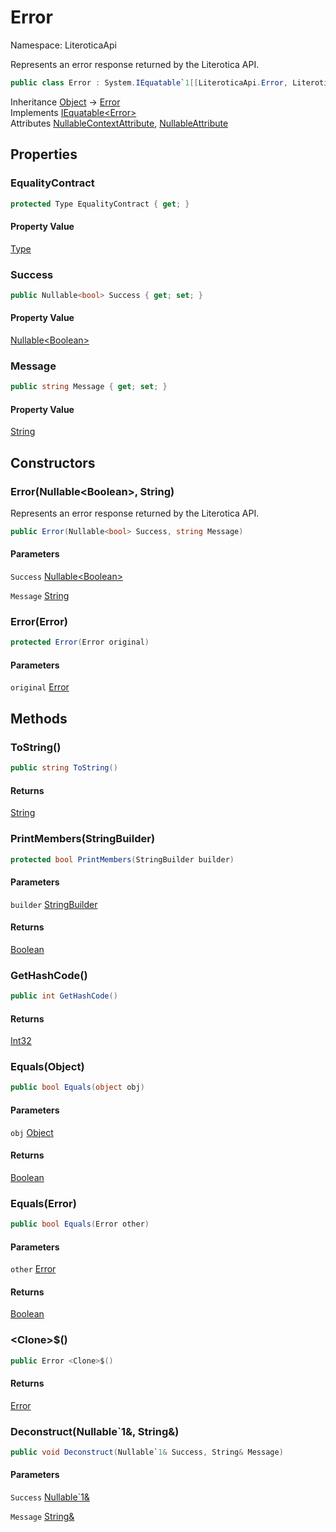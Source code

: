 # Error

Namespace: LiteroticaApi

Represents an error response returned by the Literotica API.

```csharp
public class Error : System.IEquatable`1[[LiteroticaApi.Error, LiteroticaApi, Version=1.0.0.0, Culture=neutral, PublicKeyToken=null]]
```

Inheritance [Object](https://docs.microsoft.com/en-us/dotnet/api/system.object) → [Error](./literoticaapi/error.md)<br>
Implements [IEquatable&lt;Error&gt;](https://docs.microsoft.com/en-us/dotnet/api/system.iequatable-1)<br>
Attributes [NullableContextAttribute](./system/runtime/compilerservices/nullablecontextattribute.md), [NullableAttribute](./system/runtime/compilerservices/nullableattribute.md)

## Properties

### **EqualityContract**

```csharp
protected Type EqualityContract { get; }
```

#### Property Value

[Type](https://docs.microsoft.com/en-us/dotnet/api/system.type)<br>

### **Success**

```csharp
public Nullable<bool> Success { get; set; }
```

#### Property Value

[Nullable&lt;Boolean&gt;](https://docs.microsoft.com/en-us/dotnet/api/system.nullable-1)<br>

### **Message**

```csharp
public string Message { get; set; }
```

#### Property Value

[String](https://docs.microsoft.com/en-us/dotnet/api/system.string)<br>

## Constructors

### **Error(Nullable&lt;Boolean&gt;, String)**

Represents an error response returned by the Literotica API.

```csharp
public Error(Nullable<bool> Success, string Message)
```

#### Parameters

`Success` [Nullable&lt;Boolean&gt;](https://docs.microsoft.com/en-us/dotnet/api/system.nullable-1)<br>

`Message` [String](https://docs.microsoft.com/en-us/dotnet/api/system.string)<br>

### **Error(Error)**

```csharp
protected Error(Error original)
```

#### Parameters

`original` [Error](./literoticaapi/error.md)<br>

## Methods

### **ToString()**

```csharp
public string ToString()
```

#### Returns

[String](https://docs.microsoft.com/en-us/dotnet/api/system.string)<br>

### **PrintMembers(StringBuilder)**

```csharp
protected bool PrintMembers(StringBuilder builder)
```

#### Parameters

`builder` [StringBuilder](https://docs.microsoft.com/en-us/dotnet/api/system.text.stringbuilder)<br>

#### Returns

[Boolean](https://docs.microsoft.com/en-us/dotnet/api/system.boolean)<br>

### **GetHashCode()**

```csharp
public int GetHashCode()
```

#### Returns

[Int32](https://docs.microsoft.com/en-us/dotnet/api/system.int32)<br>

### **Equals(Object)**

```csharp
public bool Equals(object obj)
```

#### Parameters

`obj` [Object](https://docs.microsoft.com/en-us/dotnet/api/system.object)<br>

#### Returns

[Boolean](https://docs.microsoft.com/en-us/dotnet/api/system.boolean)<br>

### **Equals(Error)**

```csharp
public bool Equals(Error other)
```

#### Parameters

`other` [Error](./literoticaapi/error.md)<br>

#### Returns

[Boolean](https://docs.microsoft.com/en-us/dotnet/api/system.boolean)<br>

### **&lt;Clone&gt;$()**

```csharp
public Error <Clone>$()
```

#### Returns

[Error](./literoticaapi/error.md)<br>

### **Deconstruct(Nullable`1&, String&)**

```csharp
public void Deconstruct(Nullable`1& Success, String& Message)
```

#### Parameters

`Success` [Nullable`1&](https://docs.microsoft.com/en-us/dotnet/api/system.nullable-1&)<br>

`Message` [String&](https://docs.microsoft.com/en-us/dotnet/api/system.string&)<br>
